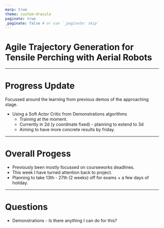 ```yaml
---
marp: true
theme: custom-dracula
paginate: true
_paginate: false # or use `_paginate: skip`
---
```


# Agile Trajectory Generation for Tensile Perching with Aerial Robots

---
# Progress Update
Focussed around the learning from previous demos of the approaching stage.
- Using a Soft Actor Critic from Demonstrations algorithms
  - Training at the moment.
  - Currently in 2d (y coordinate fixed) - planning to extend to 3d
  - Aiming to have more concrete results by friday.

---
# Overall Progess
- Previously been mostly focussed on courseworks deadlines.
- This week I have turned attention back to project. 
- Planning to take 13th - 27th (2 weeks) off for exams + a few days of holiday.

---
# Questions
- Demonstrations - Is there anything I can do for this?